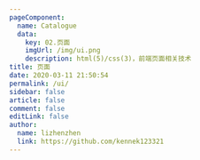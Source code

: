 ```yaml
---
pageComponent: 
  name: Catalogue
  data: 
    key: 02.页面
    imgUrl: /img/ui.png
    description: html(5)/css(3)，前端页面相关技术
title: 页面
date: 2020-03-11 21:50:54
permalink: /ui/
sidebar: false
article: false
comment: false
editLink: false
author: 
  name: lizhenzhen
  link: https://github.com/kennek123321
---
```


